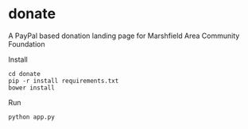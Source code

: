 donate
======

A PayPal based donation landing page for Marshfield Area Community Foundation

Install
```
cd donate
pip -r install requirements.txt
bower install
```
Run
```
python app.py
```
